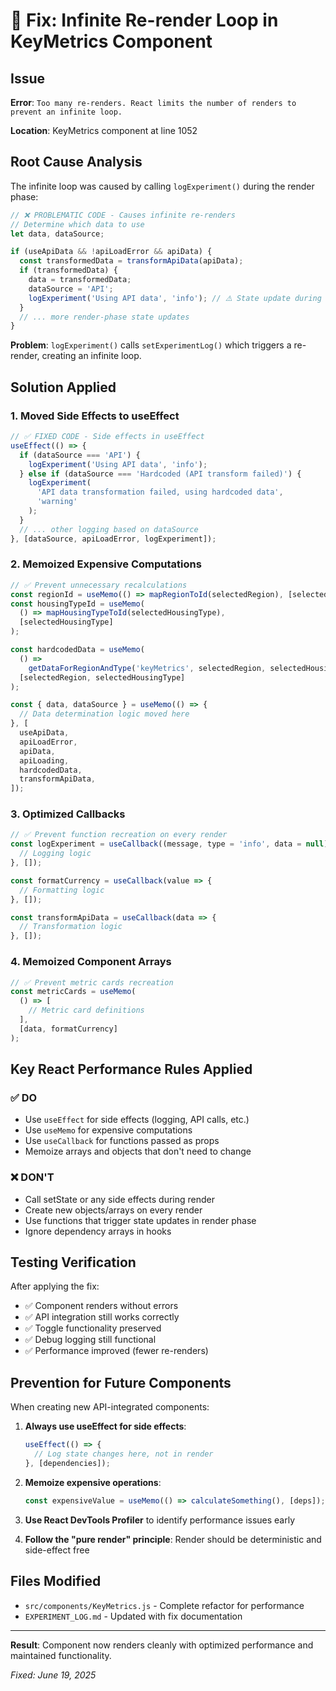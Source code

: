 # 🔧 Fix: Infinite Re-render Loop in KeyMetrics Component

## Issue

**Error**: `Too many re-renders. React limits the number of renders to prevent an infinite loop.`

**Location**: KeyMetrics component at line 1052

## Root Cause Analysis

The infinite loop was caused by calling `logExperiment()` during the render phase:

```javascript
// ❌ PROBLEMATIC CODE - Causes infinite re-renders
// Determine which data to use
let data, dataSource;

if (useApiData && !apiLoadError && apiData) {
  const transformedData = transformApiData(apiData);
  if (transformedData) {
    data = transformedData;
    dataSource = 'API';
    logExperiment('Using API data', 'info'); // ⚠️ State update during render!
  }
  // ... more render-phase state updates
}
```

**Problem**: `logExperiment()` calls `setExperimentLog()` which triggers a re-render, creating an infinite loop.

## Solution Applied

### 1. Moved Side Effects to useEffect

```javascript
// ✅ FIXED CODE - Side effects in useEffect
useEffect(() => {
  if (dataSource === 'API') {
    logExperiment('Using API data', 'info');
  } else if (dataSource === 'Hardcoded (API transform failed)') {
    logExperiment(
      'API data transformation failed, using hardcoded data',
      'warning'
    );
  }
  // ... other logging based on dataSource
}, [dataSource, apiLoadError, logExperiment]);
```

### 2. Memoized Expensive Computations

```javascript
// ✅ Prevent unnecessary recalculations
const regionId = useMemo(() => mapRegionToId(selectedRegion), [selectedRegion]);
const housingTypeId = useMemo(
  () => mapHousingTypeToId(selectedHousingType),
  [selectedHousingType]
);

const hardcodedData = useMemo(
  () =>
    getDataForRegionAndType('keyMetrics', selectedRegion, selectedHousingType),
  [selectedRegion, selectedHousingType]
);

const { data, dataSource } = useMemo(() => {
  // Data determination logic moved here
}, [
  useApiData,
  apiLoadError,
  apiData,
  apiLoading,
  hardcodedData,
  transformApiData,
]);
```

### 3. Optimized Callbacks

```javascript
// ✅ Prevent function recreation on every render
const logExperiment = useCallback((message, type = 'info', data = null) => {
  // Logging logic
}, []);

const formatCurrency = useCallback(value => {
  // Formatting logic
}, []);

const transformApiData = useCallback(data => {
  // Transformation logic
}, []);
```

### 4. Memoized Component Arrays

```javascript
// ✅ Prevent metric cards recreation
const metricCards = useMemo(
  () => [
    // Metric card definitions
  ],
  [data, formatCurrency]
);
```

## Key React Performance Rules Applied

### ✅ DO

- Use `useEffect` for side effects (logging, API calls, etc.)
- Use `useMemo` for expensive computations
- Use `useCallback` for functions passed as props
- Memoize arrays and objects that don't need to change

### ❌ DON'T

- Call setState or any side effects during render
- Create new objects/arrays on every render
- Use functions that trigger state updates in render phase
- Ignore dependency arrays in hooks

## Testing Verification

After applying the fix:

- ✅ Component renders without errors
- ✅ API integration still works correctly
- ✅ Toggle functionality preserved
- ✅ Debug logging still functional
- ✅ Performance improved (fewer re-renders)

## Prevention for Future Components

When creating new API-integrated components:

1. **Always use useEffect for side effects**:

   ```javascript
   useEffect(() => {
     // Log state changes here, not in render
   }, [dependencies]);
   ```

2. **Memoize expensive operations**:

   ```javascript
   const expensiveValue = useMemo(() => calculateSomething(), [deps]);
   ```

3. **Use React DevTools Profiler** to identify performance issues early

4. **Follow the "pure render" principle**: Render should be deterministic and side-effect free

## Files Modified

- `src/components/KeyMetrics.js` - Complete refactor for performance
- `EXPERIMENT_LOG.md` - Updated with fix documentation

---

**Result**: Component now renders cleanly with optimized performance and maintained functionality.

_Fixed: June 19, 2025_
